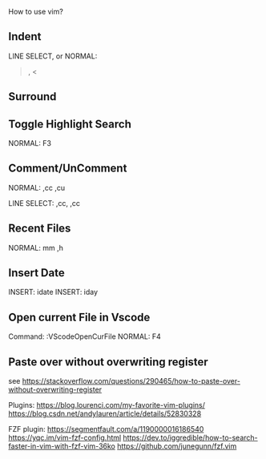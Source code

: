 How to use vim?

## Indent
LINE SELECT, or NORMAL: 
>, <


## Surround



## Toggle Highlight Search
NORMAL: F3


## Comment/UnComment
NORMAL:
,cc 
,cu

LINE SELECT:
,cc, 
,cc


## Recent Files
NORMAL: 
mm
,h


## Insert Date
INSERT: idate
INSERT: iday


## Open current File in Vscode
Command: :VScodeOpenCurFile
NORMAL: F4


## Paste over without overwriting register
see https://stackoverflow.com/questions/290465/how-to-paste-over-without-overwriting-register



Plugins:
https://blog.lourenci.com/my-favorite-vim-plugins/
https://blog.csdn.net/andylauren/article/details/52830328

FZF plugin:
https://segmentfault.com/a/1190000016186540
https://yqc.im/vim-fzf-config.html
https://dev.to/iggredible/how-to-search-faster-in-vim-with-fzf-vim-36ko
https://github.com/junegunn/fzf.vim

